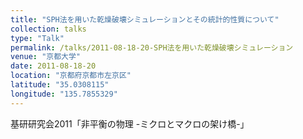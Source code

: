 ```yaml
---
title: "SPH法を用いた乾燥破壊シミュレーションとその統計的性質について"
collection: talks
type: "Talk"
permalink: /talks/2011-08-18-20-SPH法を用いた乾燥破壊シミュレーション
venue: "京都大学"
date: 2011-08-18-20
location: "京都府京都市左京区"
latitude: "35.0308115"
longitude: "135.7855329"
---
```


基研研究会2011「非平衡の物理 -ミクロとマクロの架け橋-」
